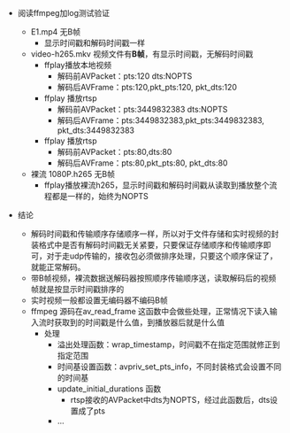 

- 阅读ffmpeg加log测试验证

  - E1.mp4  无B帧
    - 显示时间戳和解码时间戳一样
  - video-h265.mkv 视频文件有**B帧**，有显示时间戳，无解码时间戳
    - ffplay播放本地视频
      - 解码前AVPacket：pts:120 dts:NOPTS    
      - 解码后AVFrame：pts:120,pkt_pts:120, pkt_dts:120
    - ffplay 播放rtsp 
      - 解码前AVPacket：pts:3449832383 dts:NOPTS    
      - 解码后AVFrame：pts:3449832383,pkt_pts:3449832383, pkt_dts:3449832383
    - ffplay 播放rtsp 
      - 解码前AVPacket：pts:80,dts:80   
      - 解码后AVFrame：pts:80,pkt_pts:80, pkt_dts:80
  - 裸流 1080P.h265  无B帧
    - ffplay播放裸流h265，显示时间戳和解码时间戳从读取到播放整个流程都是一样的，始终为NOPTS

  

- 结论
  - 解码时间戳和传输顺序存储顺序一样，所以对于文件存储和实时视频的封装格式中是否有解码时间戳无关紧要，只要保证存储顺序和传输顺序即可，对于走udp传输的，接收包必须做排序处理，只要这个顺序保证了，就能正常解码。
  - 带B帧视频，裸流数据送解码器按照顺序传输顺序送，读取解码后的视频帧就是按显示时间戳排序的
  - 实时视频一般都设置无编码器不编码B帧
  - ffmpeg 源码在av_read_frame   这函数中会做些处理，正常情况下读入输入流时获取到的时间戳是什么值，到播放器后就是什么值
    - 处理
      - 溢出处理函数：wrap_timestamp，时间戳不在指定范围就修正到指定范围
      - 时间基设置函数：avpriv_set_pts_info，不同封装格式会设置不同的时间基
      - update_initial_durations 函数
        - rtsp接收的AVPacket中dts为NOPTS，经过此函数后，dts设置成了pts
      - ...

